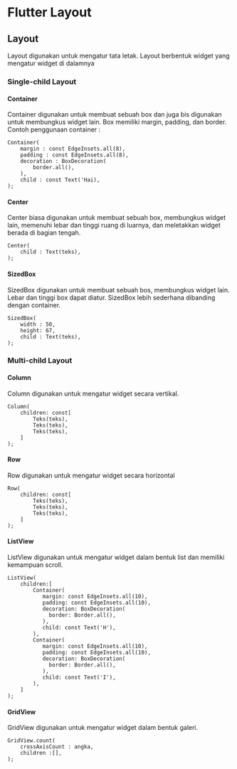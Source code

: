 # Flutter Layout
## Layout 
Layout digunakan untuk mengatur tata letak. Layout berbentuk widget yang mengatur widget di dalamnya 
### Single-child Layout
#### Container 
Container digunakan untuk membuat sebuah box dan juga bis digunakan untuk membungkus widget lain. Box memiliki margin, padding, dan border.
Contoh penggunaan container :
```
Container(
    margin : const EdgeInsets.all(8),
    padding : const EdgeInsets.all(8),
    decoration : BoxDecoration(
        border.all(),
    ),
    child : const Text('Hai),
);
```
#### Center
Center biasa digunakan untuk membuat sebuah box, membungkus widget lain, memenuhi lebar dan tinggi ruang di luarnya, dan meletakkan widget berada di bagian tengah.
```
Center(
    child : Text(teks),
);
```
#### SizedBox
SizedBox digunakan untuk membuat sebuah bos, membungkus widget lain. Lebar dan tinggi box dapat diatur. SizedBox lebih sederhana dibanding dengan container.
```
SizedBox(
    width : 50,
    height: 67,
    child : Text(teks),
);
```
### Multi-child Layout
#### Column
Column digunakan untuk mengatur widget secara vertikal.
```
Column(
    children: const[
        Teks(teks),
        Teks(teks),
        Teks(teks),
    ]
);
```
#### Row
Row digunakan untuk mengatur widget secara horizontal
```
Row(
    children: const[
        Teks(teks),
        Teks(teks),
        Teks(teks),
    ]
);
```

#### ListView
ListView digunakan untuk mengatur widget dalam bentuk list dan memiliki kemampuan scroll.
```
ListView(
    children:[
        Container(
           margin: const EdgeInsets.all(10),
           padding: const EdgeInsets.all(10),
           decoration: BoxDecoration(
             border: Border.all(),
           ),
           child: const Text('H'),
        ),
        Container(
           margin: const EdgeInsets.all(10),
           padding: const EdgeInsets.all(10),
           decoration: BoxDecoration(
             border: Border.all(),
           ),
           child: const Text('I'),
        ),
    ]
);
```

#### GridView
GridView digunakan untuk mengatur widget dalam bentuk galeri.
```
GridView.count(
    crossAxisCount : angka,
    children :[],
);
```
